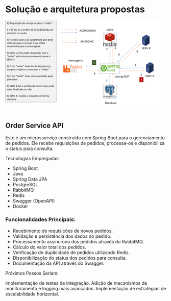 # Solução e arquitetura propostas

![image info](arquitetura.png)

## Order Service API
Este é um microsserviço construído com Spring Boot para o gerenciamento de pedidos. Ele recebe requisições de pedidos, processa-os e disponibiliza o status para consulta.

Tecnologias Empregadas:

* Spring Boot
* Java
* Spring Data JPA
* PostgreSQL
* RabbitMQ
* Redis
* Swagger (OpenAPI)
* Docker

### Funcionalidades Principais:

* Recebimento de requisições de novos pedidos.
* Validação e persistência dos dados do pedido.
* Processamento assíncrono dos pedidos através do RabbitMQ.
* Cálculo do valor total dos pedidos.
* Verificação de duplicidade de pedidos utilizando Redis.
* Disponibilização do status dos pedidos para consulta.
* Documentação da API através do Swagger.

Próximos Passos Seriam:

Implementação de testes de integração.
Adição de mecanismos de monitoramento e logging mais avançados.
Implementação de estratégias de escalabilidade horizontal.
